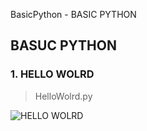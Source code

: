 BasicPython - BASIC PYTHON

## BASUC PYTHON

### 1. HELLO WOLRD

> HelloWolrd.py

![HELLO WOLRD](https://github.com/DevChalaam/CreateServerStarted/assets/124075393/b2c0fecc-e47d-4aac-9a87-174e075dbb56)
